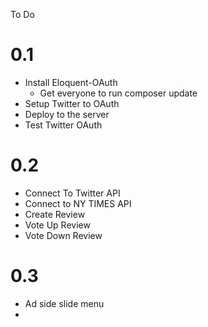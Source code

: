 To Do

# 0.1

- Install Eloquent-OAuth
    + Get everyone to run composer update
- Setup Twitter to OAuth
- Deploy to the server
- Test Twitter OAuth

# 0.2

- Connect To Twitter API
- Connect to NY TIMES API
- Create Review 
- Vote Up Review
- Vote Down Review

# 0.3

- Ad side slide menu
- 
